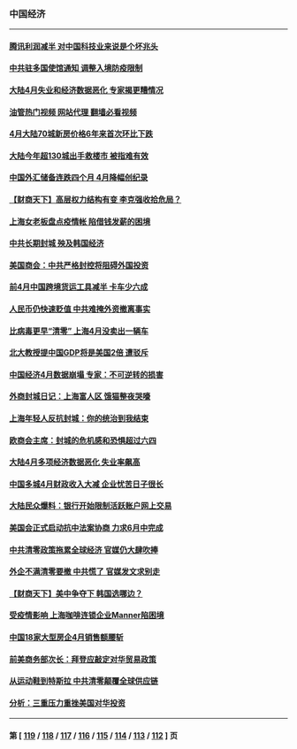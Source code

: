 ### 中国经济
---
#### [腾讯利润减半 对中国科技业来说是个坏兆头](../../pages/ncid283/n13740093.md?05190445) 
#### [中共驻多国使馆通知 调整入境防疫限制](../../pages/ncid283/n13739965.md?05190445) 
#### [大陆4月失业和经济数据恶化 专家揭更糟情况](../../pages/ncid283/n13739896.md?05190445) 
#### [油管热门视频 网站代理 翻墙必看视频](http://209.222.30.114:81/youtube.html?05190445)
#### [4月大陆70城新房价格6年来首次环比下跌](../../pages/ncid283/n13739723.md?05190445) 
#### [大陆今年超130城出手救楼市  被指难有效](../../pages/ncid283/n13739556.md?05190445) 
#### [中国外汇储备连跌四个月 4月降幅创纪录](../../pages/ncid283/n13739541.md?05190445) 
#### [【财商天下】高层权力结构有变 李克强收拾危局？](../../pages/ncid283/n13739513.md?05190445) 
#### [上海女老板盘点疫情帐 陷借钱发薪的困境](../../pages/ncid283/n13739410.md?05190445) 
#### [中共长期封城 殃及韩国经济](../../pages/ncid283/n13739351.md?05190445) 
#### [美国商会：中共严格封控将阻碍外国投资](../../pages/ncid283/n13739088.md?05190445) 
#### [前4月中国跨境货运工具减半 卡车少六成](../../pages/ncid283/n13738983.md?05190445) 
#### [人民币仍快速贬值 中共难掩外资撤离事实](../../pages/ncid283/n13738925.md?05190445) 
#### [比病毒更早“清零” 上海4月没卖出一辆车](../../pages/ncid283/n13738757.md?05190445) 
#### [北大教授提中国GDP将是美国2倍 遭驳斥](../../pages/ncid283/n13738614.md?05190445) 
#### [中国经济4月数据崩塌 专家：不可逆转的损害](../../pages/ncid283/n13738442.md?05190445) 
#### [外商封城日记：上海富人区 饿猫整夜哭嚎](../../pages/ncid283/n13738603.md?05190445) 
#### [上海年轻人反抗封城：你的统治到我结束](../../pages/ncid283/n13738588.md?05190445) 
#### [欧商会主席：封城的危机感和恐惧超过六四](../../pages/ncid283/n13738395.md?05190445) 
#### [大陆4月多项经济数据恶化 失业率飙高](../../pages/ncid283/n13738358.md?05190445) 
#### [中国多城4月财政收入大减 企业忧苦日子很长](../../pages/ncid283/n13737994.md?05190445) 
#### [大陆民众爆料：银行开始限制活跃账户网上交易](../../pages/ncid283/n13737789.md?05190445) 
#### [美国会正式启动抗中法案协商 力求6月中完成](../../pages/ncid283/n13737740.md?05190445) 
#### [中共清零政策拖累全球经济 官媒仍大肆吹捧](../../pages/ncid283/n13737257.md?05190445) 
#### [外企不满清零要撤 中共慌了 官媒发文求别走](../../pages/ncid283/n13737067.md?05190445) 
#### [【财商天下】美中争夺下 韩国选哪边？](../../pages/ncid283/n13736981.md?05190445) 
#### [受疫情影响 上海咖啡连锁企业Manner陷困境](../../pages/ncid283/n13737070.md?05190445) 
#### [中国18家大型房企4月销售额腰斩](../../pages/ncid283/n13737051.md?05190445) 
#### [前美商务部次长：拜登应敲定对华贸易政策](../../pages/ncid283/n13736985.md?05190445) 
#### [从运动鞋到特斯拉 中共清零颠覆全球供应链](../../pages/ncid283/n13736996.md?05190445) 
#### [分析：三重压力重挫美国对华投资](../../pages/ncid283/n13731653.md?05190445) 

---
#### 第 [ [119](./119.md?05190445) / [118](./118.md?05190445) / [117](./117.md?05190445) / [116](./116.md?05190445) / [115](./115.md?05190445) / [114](./114.md?05190445) / [113](./113.md?05190445) / [112](./112.md?05190445) ] 页
